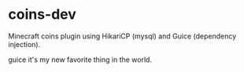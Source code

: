# coins-dev
Minecraft coins plugin using HikariCP (mysql) and Guice (dependency injection).

guice it's my new favorite thing in the world.
